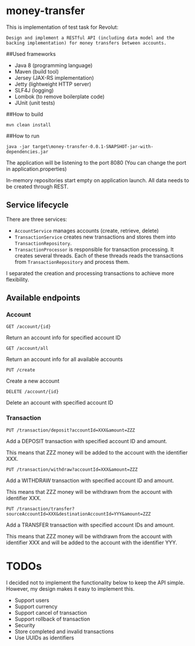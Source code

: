 # money-transfer
This is implementation of test task for Revolut:
```
Design and implement a RESTful API (including data model and the backing implementation) for money transfers between accounts.
```

##Used frameworks

* Java 8 (programming language)
* Maven (build tool)
* Jersey (JAX-RS implementation)
* Jetty (lightweight HTTP server)
* SLF4J (logging)
* Lombok (to remove boilerplate code)
* JUnit (unit tests)

##How to build
```
mvn clean install
```

##How to run
```
java -jar target\money-transfer-0.0.1-SNAPSHOT-jar-with-dependencies.jar
```
The application will be listening to the port 8080 (You can change the port in application.properties)

In-memory repositories start empty on application launch. All data needs to be created through REST.

## Service lifecycle
There are three services:
* `AccountService` manages accounts (create, retrieve, delete)
* `TransactionService` creates new transactions and stores them into `TransactionRepository`.
* `TransactionProcessor` is responsible for transaction processing. It creates several threads. Each of these threads reads the transactions from `TransactionRepository` and process them. 

I separated the creation and processing transactions to achieve more flexibility.

## Available endpoints

### Account
```
GET /account/{id}
```
Return an account info for specified account ID

```
GET /account/all
```
Return an account info for all available accounts

```
PUT /create
```
Create a new account

```
DELETE /account/{id}
```
Delete an account with specified account ID

### Transaction
```
PUT /transaction/deposit?accountId=XXX&amount=ZZZ
```
Add a DEPOSIT transaction with specified account ID and amount.

This means that ZZZ money will be added to the account with the identifier XXX.

```
PUT /transaction/withdraw?accountId=XXX&amount=ZZZ
```
Add a WITHDRAW transaction with specified account ID and amount.

This means that ZZZ money will be withdrawn from the account with identifier XXX.

```
PUT /transaction/transfer?sourceAccountId=XXX&destinationAccountId=YYY&amount=ZZZ
```
Add a TRANSFER transaction with specified account IDs and amount.

This means that ZZZ money will be withdrawn from the account with identifier XXX and will be added to the account with the identifier YYY.

# TODOs

I decided not to implement the functionality below to keep the API simple. However, my design makes it easy to implement this.
* Support users 
* Support currency 
* Support cancel of transaction
* Support rollback of transaction
* Security
* Store completed and invalid transactions
* Use UUIDs as identifiers
